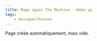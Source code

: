 ```yaml
---
title: Rage again The Machine - Wake up
tags:
    - musique/chanson
---
```


Page créée automatiquement, mais vide.
